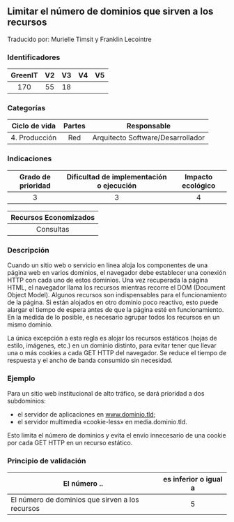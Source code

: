 ## Limitar el número de dominios que sirven a los recursos

Traducido por: Murielle Timsit y Franklin Lecointre

### Identificadores

| GreenIT | V2  | V3  | V4  | V5  |
| :-----: | :-: | :-: | :-: | :-: |
|   170   | 55  | 18  |     |     |

### Categorías

| Ciclo de vida | Partes |            Responsable            |
| :-----------: | :----: | :-------------------------------: |
| 4. Producción |  Red   | Arquitecto Software/Desarrollador |

### Indicaciones

| Grado de prioridad | Dificultad de implementación o ejecución | Impacto ecológico |
| :----------------: | :--------------------------------------: | :---------------: |
|         3          |                    3                     |         4         |

| Recursos Economizados |
| :-------------------: |
|       Consultas       |

### Descripción

Cuando un sitio web o servicio en línea aloja los componentes de una página web en varios dominios, el navegador debe establecer una conexión HTTP con cada uno de estos dominios. Una vez recuperada la página HTML, el navegador llama los recursos mientras recorre el DOM (Document Object Model).
Algunos recursos son indispensables para el funcionamiento de la página. Si están alojados en otro dominio poco reactivo, esto puede alargar el tiempo de espera antes de que la página esté en funcionamiento. En la medida de lo posible, es necesario agrupar todos los recursos en un mismo dominio.

La única excepción a esta regla es alojar los recursos estáticos (hojas de estilo, imágenes, etc.) en un dominio distinto,
para evitar tener que llevar una o más cookies a cada GET HTTP del navegador. Se reduce el tiempo de respuesta y el ancho de banda consumido sin necesidad.

### Ejemplo

Para un sitio web institucional de alto tráfico, se dará prioridad a dos subdominios:

- el servidor de aplicaciones en www.dominio.tld;
- el servidor multimedia «cookie-less» en media.dominio.tld.

Esto limita el número de dominios y evita el envío innecesario de una cookie por cada GET HTTP en un recurso estático.

### Principio de validación

| El número ..                                    | es inferior o igual a |
| ----------------------------------------------- | :-------------------: |
| El número de dominios que sirven a los recursos |           5           |
